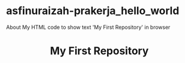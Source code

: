 # asfinuraizah-prakerja_hello_world
About
My HTML code to show text 'My First Repository' in browser
<!DOCTYPE html>
<html>
  <head>
    <title>My First Repositorys</title>
  </head>
  <body>
    <center><h1>My First Repository</h1></center>
  </body>
</html>
